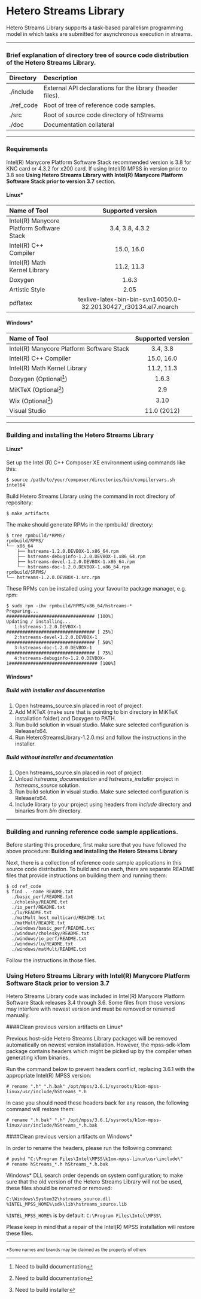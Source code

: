 # Hetero Streams Library
Hetero Streams Library supports a task-based parallelism programming model in which tasks
are submitted for asynchronous execution in streams.

--------------------------------------------------------------------------------
### Brief explanation of directory tree of source code distribution of the Hetero Streams Library.

Directory                 | Description
:-------------------------|:----------------------------------------------------
./include                 | External API declarations for the library (header files).
./ref_code                | Root of tree of reference code samples.
./src                     | Root of source code directory of hStreams
./doc                     | Documentation collateral

--------------------------------------------------------------------------------
### Requirements
Intel(R) Manycore Platform Software Stack recommended version is 3.8 for KNC card or 4.3.2 for x200 card. If using Intel(R)
MPSS in version prior to 3.8 see __Using Hetero Streams Library with Intel(R) Manycore
Platform Software Stack prior to version 3.7__ section.
#### Linux*
Name of Tool                              | Supported version
:-----------------------------------------|:-------------------:
Intel(R) Manycore Platform Software Stack | 3.4, 3.8, 4.3.2
Intel(R) C++ Compiler                     | 15.0, 16.0
Intel(R) Math Kernel Library              | 11.2, 11.3
Doxygen                                   | 1.6.3
Artistic Style                            | 2.05
pdflatex                                  | texlive-latex-bin-bin-svn14050.0-32.20130427_r30134.el7.noarch

#### Windows*
Name of Tool                              | Supported version
:-----------------------------------------|:-------------------:
Intel(R) Manycore Platform Software Stack | 3.4, 3.8
Intel(R) C++ Compiler                     | 15.0, 16.0
Intel(R) Math Kernel Library              | 11.2, 11.3
Doxygen (Optional[^Docs])                 | 1.6.3
MiKTeX (Optional[^Docs])                  | 2.9
Wix (Optional[^Installer])                | 3.10
Visual Studio                             | 11.0 (2012)

[^Docs]: Need to build documentation
[^Installer]: Need to build installer

--------------------------------------------------------------------------------
### Building and installing the Hetero Streams Library
#### Linux*
Set up the Intel (R) C++ Composer XE environment using commands like this:

    $ source /path/to/your/composer/directories/bin/compilervars.sh intel64

Build Hetero Streams Library using the command in root directory of repository:

    $ make artifacts

The make should generate RPMs in the rpmbuild/ directory:

    $ tree rpmbuild/*RPMS/
    rpmbuild/RPMS/
    └── x86_64
        ├── hstreams-1.2.0.DEVBOX-1.x86_64.rpm
        ├── hstreams-debuginfo-1.2.0.DEVBOX-1.x86_64.rpm
        ├── hstreams-devel-1.2.0.DEVBOX-1.x86_64.rpm
        └── hstreams-doc-1.2.0.DEVBOX-1.x86_64.rpm
    rpmbuild/SRPMS/
    └── hstreams-1.2.0.DEVBOX-1.src.rpm

These RPMs can be installed using your favourite package manager, e.g. rpm:

    $ sudo rpm -ihv rpmbuild/RPMS/x86_64/hstreams-*
    Preparing...                          ################################# [100%]
    Updating / installing...
       1:hstreams-1.2.0.DEVBOX-1          ################################# [ 25%]
       2:hstreams-devel-1.2.0.DEVBOX-1    ################################# [ 50%]
       3:hstreams-doc-1.2.0.DEVBOX-1      ################################# [ 75%]
       4:hstreams-debuginfo-1.2.0.DEVBOX-1################################# [100%]

#### Windows*
##### Build with installer and documentation
1. Open hstreams_source.sln placed in root of project.
2. Add MiKTeX (make sure that is pointing to bin directory in MiKTeX installation folder)
and Doxygen to PATH.
3. Run build solution in visual studio. Make sure selected configuration is Release/x64.
4. Run HeteroStreamsLibrary-1.2.0.msi and follow the instructions in the installer.

##### Build without installer and documentation
1. Open hstreams_source.sln placed in root of project.
2. Unload _hstreams_documentation_ and _hstreams_installer_ project in _hstreams_source_
solution.
3. Run build solution in visual studio. Make sure selected configuration is Release/x64.
4. Include library to your project using headers from _include_ directory and binaries
from _bin_ directory.

--------------------------------------------------------------------------------
### Building and running reference code sample applications.

Before starting this procedure, first make sure that you have followed the above procedure:
__Building and installing the Hetero Streams Library__

Next, there is a collection of reference code sample applications in this source code
distribution.
To build and run each, there are separate README files that provide instructions on
building them and running them:

    $ cd ref_code
    $ find . -name README.txt
      ./basic_perf/README.txt
      ./cholesky/README.txt
      ./io_perf/README.txt
      ./lu/README.txt
      ./matMult_host_multicard/README.txt
      ./matMult/README.txt
      ./windows/basic_perf/README.txt
      ./windows/cholesky/README.txt
      ./windows/io_perf/README.txt
      ./windows/lu/README.txt
      ./windows/matMult/README.txt

Follow the instructions in those files.

### Using Hetero Streams Library with Intel(R) Manycore Platform Software Stack prior to version 3.7

Hetero Streams Library code was included in Intel(R) Manycore Platform Software Stack
releases 3.4 through 3.6. Some files from those versions may interfere with newest
version and must be removed or renamed manually.

####Clean previous version artifacts on Linux*

Previous host-side Hetero Streams Library packages will be removed automatically on
newest version installation. However, the mpss-sdk-k1om package contains headers which
might be picked up by the compiler when generating k1om binaries.

Run the command below to prevent headers conflict, replacing 3.6.1 with the appropriate
Intel(R) MPSS version:

    # rename ".h" ".h.bak" /opt/mpss/3.6.1/sysroots/k1om-mpss-linux/usr/include/hStreams_*.h

In case you should need these headers back for any reason, the following command will
restore them:

    # rename ".h.bak" ".h" /opt/mpss/3.6.1/sysroots/k1om-mpss-linux/usr/include/hStreams_*.h.bak

####Clean previous version artifacts on Windows*

In order to rename the headers, please run the following command:

    # pushd "C:\Program Files\Intel\MPSS\k1om-mpss-linux\usr\include\"
    # rename hStreams_*.h hStreams_*.h.bak

Windows* DLL search order depends on system configuration; to make sure that the old
version of the Hetero Streams Library will not be used, these files should be renamed or
removed:

    C:\Windows\System32\hstreams_source.dll
    %INTEL_MPSS_HOME%\sdk\lib\hstreams_source.lib

`%INTEL_MPSS_HOME%` is by default: `C:\Program Files\Intel\MPSS\`

Please keep in mind that a repair of the Intel(R) MPSS installation will restore these
files.

--------------------------------------------------------------------------------
<sub>*Some names and brands may be claimed as the property of others</sub>
